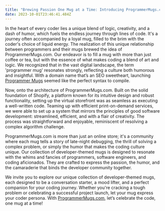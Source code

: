 ```yaml
---
title: "Brewing Passion One Mug at a Time: Introducing ProgrammerMugs.com"
date: 2023-10-01T23:46:41.484Z
---
```

In the heart of every coder lies a unique blend of logic, creativity, and a dash of humor, which fuels the endless journey through lines of code. It's a journey often accompanied by a loyal mug, filled to the brim with the coder's choice of liquid energy. The realization of this unique relationship between programmers and their mugs brewed the idea of ProgrammerMugs.com. Our endeavor is to fill a mug with more than just coffee or tea, but with the essence of what makes coding a blend of art and logic. We recognized that in the vast digital landscape, the term 'programmer mug' resonates strongly, reflecting a culture both humorous and insightful. With a domain name that’s an SEO sweetheart, launching [Programmer Mugs](https://programmermugs.com) seemed like the perfect syntax to compile.

Now, onto the architecture of ProgrammerMugs.com. Built on the solid foundation of Shopify, a platform known for its intuitive design and robust functionality, setting up the virtual storefront was as seamless as executing a well-written code. Teaming up with efficient print-on-demand services, we were able to set up a system that mirrors the principles of good software development: streamlined, efficient, and with a flair of creativity. The process was straightforward and enjoyable, reminiscent of resolving a complex algorithm challenge.

ProgrammerMugs.com is more than just an online store; it's a community where each mug tells a story of late-night debugging, the thrill of solving a complex problem, or simply the humor that makes the coding culture unique. Our collection of developer-themed mugs is designed to resonate with the whims and fancies of programmers, software engineers, and coding aficionados. They are crafted to express the passion, the humor, and the camaraderie that binds the developer community together.

We invite you to explore our unique collection of developer-themed mugs, each designed to be a conversation starter, a mood lifter, and a perfect companion for your coding journey. Whether you're cracking a tough problem or celebrating a successful project launch, let your mug express your coder persona. With [ProgrammerMugs.com](https://programmermugs.com), let’s celebrate the code, one mug at a time!